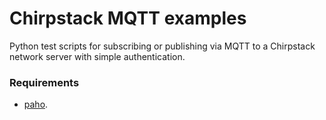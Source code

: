 # Chirpstack MQTT examples

Python test scripts for subscribing or publishing via MQTT to a Chirpstack network server with simple authentication.

### Requirements

- [paho](https://pypi.org/project/paho-mqtt/).